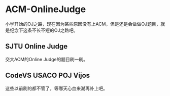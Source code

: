 # ACM-OnlineJudge

小学开始的OJ之路，现在因为某些原因没有上ACM，但是还是会做做OJ题目，就是纪念下这条不长不短的OJ之路吧。

## SJTU Online Judge

交大ACM的Online Judge的题目刷一刷。

## CodeVS USACO POJ Vijos

这些以前刷的都不管了，等哪天心血来潮再补上吧。
